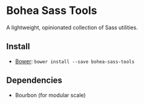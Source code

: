 # Bohea Sass Tools

A lightweight, opinionated collection of Sass utilities.

## Install

* [Bower](http://bower.io/): `bower install --save bohea-sass-tools`

## Dependencies

* Bourbon (for modular scale)
